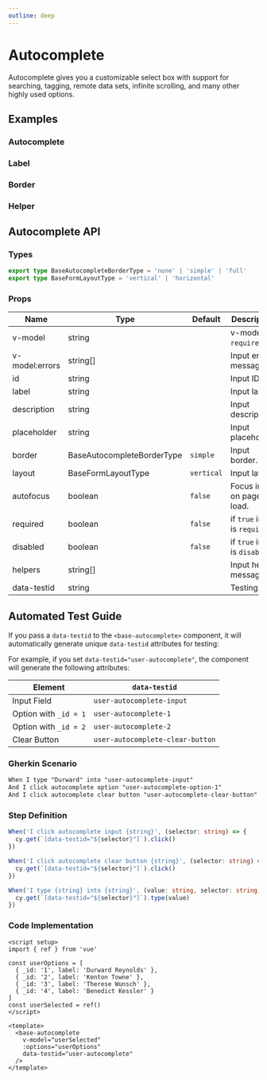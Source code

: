```yaml
---
outline: deep
---
```


<script setup lang="ts">
import AutocompleteExample from './demo/autocomplete/autocomplete-example.vue'
import AutocompleteLabel from './demo/autocomplete/autocomplete-label.vue'
import AutocompleteBorder from './demo/autocomplete/autocomplete-border.vue'
import AutocompleteHelper from './demo/autocomplete/autocomplete-helper.vue'
</script>

# Autocomplete

Autocomplete gives you a customizable select box with support for searching, tagging, remote data sets, infinite scrolling, and many other highly used options.

## Examples

### Autocomplete

<!--@include: ./demo/autocomplete/autocomplete-example.md-->

### Label

<!--@include: ./demo/autocomplete/autocomplete-label.md-->

### Border

<!--@include: ./demo/autocomplete/autocomplete-border.md-->

### Helper

<!--@include: ./demo/autocomplete/autocomplete-helper.md-->

## Autocomplete API

### Types

```ts
export type BaseAutocompleteBorderType = 'none' | 'simple' | 'full'
export type BaseFormLayoutType = 'vertical' | 'horizontal'
```

### Props

| Name           | Type                       | Default    | Description                    |
| -------------- | -------------------------- | ---------- | ------------------------------ |
| v-model        | string                     |            | v-model is `required`.         |
| v-model:errors | string[]                   |            | Input error message.           |
| id             | string                     |            | Input ID.                      |
| label          | string                     |            | Input label.                   |
| description    | string                     |            | Input description.             |
| placeholder    | string                     |            | Input placeholder.             |
| border         | BaseAutocompleteBorderType | `simple`   | Input border.                  |
| layout         | BaseFormLayoutType         | `vertical` | Input layout.                  |
| autofocus      | boolean                    | `false`    | Focus input on page load.      |
| required       | boolean                    | `false`    | if `true` input is `required`. |
| disabled       | boolean                    | `false`    | if `true` input is `disabled`. |
| helpers        | string[]                   |            | Input helper message.          |
| data-testid    | string                     |            | Testing ID.                    |

## Automated Test Guide

If you pass a `data-testid` to the `<base-autocomplete>` component, it will automatically generate unique `data-testid` attributes for testing:

For example, if you set `data-testid="user-autocomplete"`, the component will generate the following attributes:

| Element               | `data-testid`                    |
| --------------------- | -------------------------------- |
| Input Field           | `user-autocomplete-input`        |
| Option with `_id = 1` | `user-autocomplete-1`            |
| Option with `_id = 2` | `user-autocomplete-2`            |
| Clear Button          | `user-autocomplete-clear-button` |

### Gherkin Scenario

```txt
When I type "Durward" into "user-autocomplete-input"
And I click autocomplete option "user-autocomplete-option-1"
And I click autocomplete clear button "user-autocomplete-clear-button"
```

### Step Definition

```ts
When('I click autocomplete input {string}', (selector: string) => {
  cy.get(`[data-testid="${selector}"]`).click()
})

When('I click autocomplete clear button {string}', (selector: string) => {
  cy.get(`[data-testid="${selector}"]`).click()
})

When('I type {string} into {string}', (value: string, selector: string) => {
  cy.get(`[data-testid="${selector}"]`).type(value)
})
```

### Code Implementation

```vue
<script setup>
import { ref } from 'vue'

const userOptions = [
  { _id: '1', label: 'Durward Reynolds' },
  { _id: '2', label: 'Kenton Towne' },
  { _id: '3', label: 'Therese Wunsch' },
  { _id: '4', label: 'Benedict Kessler' }
]
const userSelected = ref()
</script>

<template>
  <base-autocomplete
    v-model="userSelected"
    :options="userOptions"
    data-testid="user-autocomplete"
  />
</template>
```
